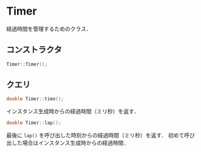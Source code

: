 # Timer

経過時間を管理するためのクラス．

## コンストラクタ

```cpp
Timer::Timer();
```

## クエリ

```cpp
double Timer::time();
```

インスタンス生成時からの経過時間（ミリ秒）を返す．

```cpp
double Timer::lap();
```

最後に `lap()` を呼び出した時刻からの経過時間（ミリ秒）を返す．
初めて呼び出した場合はインスタンス生成時からの経過時間．